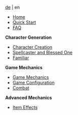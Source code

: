 [de](de/Home.md) | en


* [Home](Home.md)
* [Quick Start](Quick-Start.md)
* [FAQ](FAQ.md)

**Character Generation**
* [Character Creation](Character-Creation.md)
* [Spellcaster and Blessed One](Spellcaster--and--Blessed-One-Creation.md)
* [Familiar](Familiar.md)

**Game Mechanics**
* [Game Mechanics](Game-Mechanics.md)
* [Game Configuration](Game-Configuration.md)
* [Combat](Combat.md)

**Advanced Mechanics**
* [Item Effects](Item-Effects.md)


